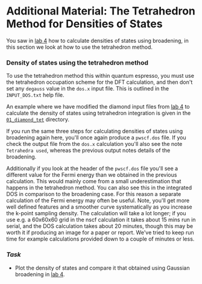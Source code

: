 Additional Material: The Tetrahedron Method for Densities of States
===================================================================

You saw in [lab 4](../../../lab04/readme.md) how to calculate densities of
states using broadening, in this section we look at how to use the tetrahedron
method.

### Density of states using the tetrahedron method

To use the tetrahedron method this within quantum espresso, you must use
the tetrahedron occupation scheme for the DFT calculation, and then don't
set any `degauss` value in the `dos.x` input file. This is outlined in the
`INPUT_DOS.txt` help file.

An example where we have modified the diamond input files from [lab
4](../../../lab04/readme.md) to calculate the density of states using
tetrahedron integration is given in the [`01_diamond_tet`](01_diamond_tet)
directory. 

If you run the same three steps for calculating densities of states using
broadening again here, you'll once again produce a `pwscf.dos` file. If you 
check the output file from the `dos.x` calculation you'll also see the note
`Tetrahedra used`, whereas the previous output notes details of the broadening.

Additionally if you look at the header of the `pwscf.dos` file you'll see a
different value for the Fermi energy than we obtained in the previous
calculation. This would mainly come from a small underestimation that happens
in the tetrahedron method. You can also see this in the integrated DOS in
comparison to the broadening case. For this reason a separate calculation of
the Fermi energy may often be useful. Note, you'll get more well defined
features and a smoother curve systematically as you increase the k-point
sampling density. The calculation will take a lot longer; if you use e.g. a
60x60x60 grid in the nscf calculation it takes about 15 mins run in serial,
and the DOS calculation takes about 20 minutes, though this may be worth it if
producing an image for a paper or report. We've tried to keep run time for
example calculations provided down to a couple of minutes or less.

### _Task_

- Plot the density of states and compare it that obtained using Gaussian
  broadening in [lab 4](../../../lab04/readme.md).
